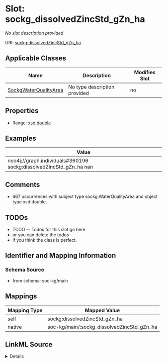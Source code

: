 

# Slot: sockg_dissolvedZincStd_gZn_ha


_No slot description provided_





URI: [sockg:dissolvedZincStd_gZn_ha](http://www.semanticweb.org/sockg/ontologies/2024/0/soil-carbon-ontology/dissolvedZincStd_gZn_ha)



<!-- no inheritance hierarchy -->





## Applicable Classes

| Name | Description | Modifies Slot |
| --- | --- | --- |
| [SockgWaterQualityArea](../classes/SockgWaterQualityArea.md) | No type description provided |  no  |







## Properties

* Range: [xsd:double](http://www.w3.org/2001/XMLSchema#double)






## Examples

| Value |
| --- |
| neo4j://graph.individuals#360196 sockg:dissolvedZincStd_gZn_ha nan |

## Comments

* 667 occurrences with subject type sockg:WaterQualityArea and object type xsd:double.

## TODOs

* TODO -- Todos for this slot go here
* or you can delete the todos
* if you think the class is perfect.

## Identifier and Mapping Information







### Schema Source


* from schema: soc-kg/main




## Mappings

| Mapping Type | Mapped Value |
| ---  | ---  |
| self | sockg:dissolvedZincStd_gZn_ha |
| native | soc-kg/main/:sockg_dissolvedZincStd_gZn_ha |




## LinkML Source

<details>
```yaml
name: sockg_dissolvedZincStd_gZn_ha
description: No slot description provided
todos:
- TODO -- Todos for this slot go here
- or you can delete the todos
- if you think the class is perfect.
comments:
- 667 occurrences with subject type sockg:WaterQualityArea and object type xsd:double.
examples:
- value: neo4j://graph.individuals#360196 sockg:dissolvedZincStd_gZn_ha nan
from_schema: soc-kg/main
rank: 1000
slot_uri: sockg:dissolvedZincStd_gZn_ha
alias: sockg_dissolvedZincStd_gZn_ha
domain_of:
- sockg_WaterQualityArea
range: double

```
</details>